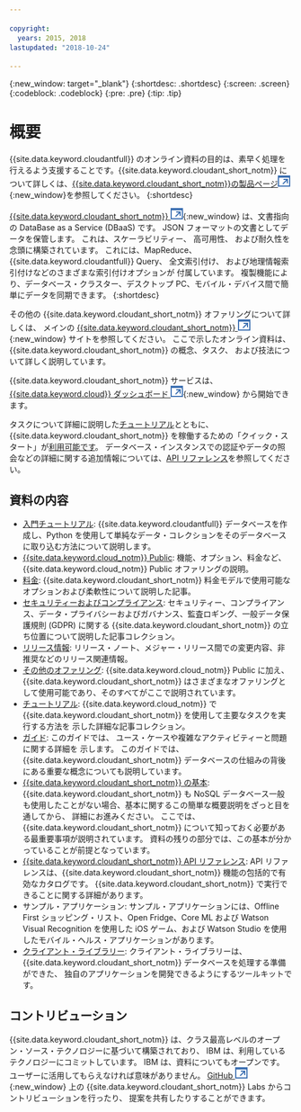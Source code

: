 ```yaml
---

copyright:
  years: 2015, 2018
lastupdated: "2018-10-24"

---
```


{:new_window: target="_blank"}
{:shortdesc: .shortdesc}
{:screen: .screen}
{:codeblock: .codeblock}
{:pre: .pre}
{:tip: .tip}

<!-- Acrolinx: 2018-06-13 -->

# 概要

{{site.data.keyword.cloudantfull}} のオンライン資料の目的は、素早く処理を行えるよう支援することです。{{site.data.keyword.cloudant_short_notm}} について詳しくは、[{{site.data.keyword.cloudant_short_notm}}の製品ページ![外部リンク・アイコン](images/launch-glyph.svg "外部リンク・アイコン")](http://www.ibm.com/analytics/us/en/technology/cloud-data-services/cloudant/){:new_window}を参照してください。
{:shortdesc}

[{{site.data.keyword.cloudant_short_notm}} ![外部リンク・アイコン](images/launch-glyph.svg "外部リンク・アイコン")](https://www.youtube.com/watch?v=xfO3m1I3SKg&feature=youtu.be){:new_window} は、文書指向の DataBase as a Service (DBaaS) です。
JSON フォーマットの文書としてデータを保管します。
これは、スケーラビリティー、
高可用性、
および耐久性を念頭に構築されています。
これには、MapReduce、{{site.data.keyword.cloudantfull}} Query、
全文索引付け、
および地理情報索引付けなどのさまざまな索引付けオプションが
付属しています。
複製機能により、データベース・クラスター、デスクトップ PC、モバイル・デバイス間で簡単にデータを同期できます。
{:shortdesc}

その他の {{site.data.keyword.cloudant_short_notm}} オファリングについて詳しくは、
メインの [{{site.data.keyword.cloudant_short_notm}} ![外部リンク・アイコン](images/launch-glyph.svg "外部リンク・アイコン")](http://www.ibm.com/analytics/us/en/technology/cloud-data-services/cloudant/){:new_window} サイトを参照してください。
ここで示したオンライン資料は、
{{site.data.keyword.cloudant_short_notm}} の概念、タスク、
および技法について詳しく説明しています。

{{site.data.keyword.cloudant_short_notm}} サービスは、[{{site.data.keyword.cloud}} ダッシュボード ![外部リンク・アイコン](images/launch-glyph.svg "外部リンク・アイコン")](https://console.ng.bluemix.net/catalog/services/cloudant-nosql-db/){:new_window} から開始できます。

タスクについて詳細に説明した[チュートリアル](tutorials/create_service.html#creating-a-service-instance)とともに、{{site.data.keyword.cloudant_short_notm}} を稼働するための「クイック・スタート」が[利用可能です](index.html)。
データベース・インスタンスでの認証やデータの照会などの詳細に関する追加情報については、[API リファレンス](api/index.html)を参照してください。

<div id="contents"></div>

## 資料の内容

*	[入門チュートリアル](getting-started.html#getting-started-with-cloudant): {{site.data.keyword.cloudantfull}} データベースを作成し、Python を使用して単純なデータ・コレクションをそのデータベースに取り込む方法について説明します。
*	[{{site.data.keyword.cloud_notm}} Public](offerings/bluemix.html#ibm-cloud-public): 機能、オプション、料金など、{{site.data.keyword.cloud_notm}} Public オファリングの説明。 
*	[料金](offerings/pricing.html#pricing): {{site.data.keyword.cloudant_short_notm}} 料金モデルで使用可能なオプションおよび柔軟性について説明した記事。 
*	[セキュリティーおよびコンプライアンス](offerings/security.html#security): セキュリティー、コンプライアンス、データ・プライバシーおよびガバナンス、監査ロギング、一般データ保護規則 (GDPR) に関する {{site.data.keyword.cloudant_short_notm}} の立ち位置について説明した記事コレクション。
*	[リリース情報](https://console.bluemix.net/docs/services/Cloudant/release_info/release_notes.html#release-notes): リリース・ノート、メジャー・リリース間での変更内容、非推奨などのリリース関連情報。 
*	[その他のオファリング](offerings/bluemix_dedicated.html#ibm-cloud-dedicated): {{site.data.keyword.cloud_notm}} Public に加え、{{site.data.keyword.cloudant_short_notm}} はさまざまなオファリングとして使用可能であり、そのすべてがここで説明されています。
* [チュートリアル](tutorials/create_service.html#creating-a-service-instance): {{site.data.keyword.cloud_notm}} で {{site.data.keyword.cloudant_short_notm}} を使用して主要なタスクを実行する方法を
示した詳細な記事コレクション。
*	[ガイド](guides/acurl.html#authorized-curl-acurl-): このガイドでは、
ユース・ケースや複雑なアクティビティーと問題に関する詳細を
示します。
	このガイドでは、{{site.data.keyword.cloudant_short_notm}} データベースの仕組みの背後にある重要な概念についても説明しています。
*	[{{site.data.keyword.cloudant_short_notm}} の基本](basics/index.html): {{site.data.keyword.cloudant_short_notm}} も NoSQL データベース一般も使用したことがない場合、基本に関するこの簡単な概要説明をざっと目を通してから、
 詳細にお進みください。
	ここでは、{{site.data.keyword.cloudant_short_notm}} について知っておく必要がある最重要事項が説明されています。
	資料の残りの部分では、この基本が分かっていることが前提となっています。
*	[{{site.data.keyword.cloudant_short_notm}} API リファレンス](api/index.html): API リファレンスは、{{site.data.keyword.cloudant_short_notm}} 機能の包括的で有効なカタログです。
	{{site.data.keyword.cloudant_short_notm}} で実行できることに関する詳細があります。
*	サンプル・アプリケーション: サンプル・アプリケーションには、Offline First ショッピング・リスト、Open Fridge、Core ML および Watson Visual Recognition を使用した iOS ゲーム、および Watson Studio を使用したモバイル・ヘルス・アプリケーションがあります。 
*	[クライアント・ライブラリー](libraries/index.html): クライアント・ライブラリーは、
{{site.data.keyword.cloudant_short_notm}} データベースを処理する準備ができた、
独自のアプリケーションを開発できるようにするツールキットです。


## コントリビューション

{{site.data.keyword.cloudant_short_notm}} は、クラス最高レベルのオープン・ソース・テクノロジーに基づいて構築されており、
IBM は、利用しているテクノロジーにコミットしています。
IBM は、資料についてもオープンです。
ユーザーに活用してもらえなければ意味がありません。
[GitHub ![外部リンク・アイコン](images/launch-glyph.svg "外部リンク・アイコン")](https://github.com/cloudant-labs/slate){:new_window} 上の {{site.data.keyword.cloudant_short_notm}} Labs からコントリビューションを行ったり、
提案を共有したりすることができます。
